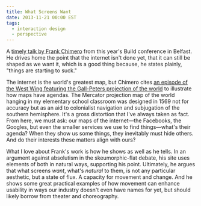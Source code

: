 ```yaml
---
title: What Screens Want
date: 2013-11-21 00:00 EST
tags:
  - interaction design
  - perspective
---
```


A [timely talk by Frank Chimero](http://frankchimero.com/what-screens-want/) from this year's Build conference in Belfast. He drives home the point that the internet isn't done yet, that it can still be shaped as we want it, which is a good thing because, he states plainly, "things are starting to suck."

<!--more-->

The internet is the world's greatest map, but Chimero cites [an episode of the West Wing featuring the Gall-Peters projection of the world][1] to illustrate how maps have agendas. The Mercator projection map of the world hanging in my elementary school classroom was designed in 1569 not for accuracy but as an aid to colonialist navigation and subjugation of the southern hemisphere. It's a gross distortion that I've always taken as fact. From here, we must ask: our maps of the internet—the Facebooks, the Googles, but even the smaller services we use to find things—what's their agenda? When they show us some things, they inevitably must hide others. And do their interests these matters align with ours?

What I love about Frank's work is how he shows as well as he tells. In an argument against absolutism in the skeumorphic-flat debate, his site uses elements of both in natural ways, supporting his point. Ultimately, he argues that what screens *want*, what's *natural* to them, is not any particular aesthetic, but a state of flux. A capacity for movement and change. And he shows some great practical examples of how movement can enhance usability in ways our industry doesn't even have names for yet, but should likely borrow from theater and choreography.

 [1]: http://en.wikipedia.org/wiki/Gall%E2%80%93Peters_projection#In_popular_culture
